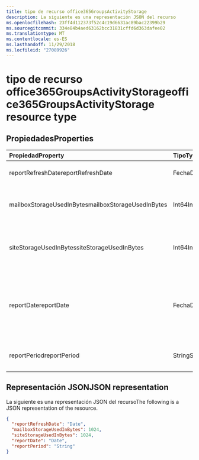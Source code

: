 ```yaml
---
title: tipo de recurso office365GroupsActivityStorage
description: La siguiente es una representación JSON del recurso
ms.openlocfilehash: 23ff4d112373f52c4c19d6631ac89bac22399b29
ms.sourcegitcommit: 334e84b4aed63162bcc31831cffd6d363dafee02
ms.translationtype: MT
ms.contentlocale: es-ES
ms.lasthandoff: 11/29/2018
ms.locfileid: "27089926"
---
```

# <a name="office365groupsactivitystorage-resource-type"></a><span data-ttu-id="a0512-103">tipo de recurso office365GroupsActivityStorage</span><span class="sxs-lookup"><span data-stu-id="a0512-103">office365GroupsActivityStorage resource type</span></span>

## <a name="properties"></a><span data-ttu-id="a0512-104">Propiedades</span><span class="sxs-lookup"><span data-stu-id="a0512-104">Properties</span></span>

| <span data-ttu-id="a0512-105">Propiedad</span><span class="sxs-lookup"><span data-stu-id="a0512-105">Property</span></span>                  | <span data-ttu-id="a0512-106">Tipo</span><span class="sxs-lookup"><span data-stu-id="a0512-106">Type</span></span>   | <span data-ttu-id="a0512-107">Descripción</span><span class="sxs-lookup"><span data-stu-id="a0512-107">Description</span></span>                              |
| :------------------------ | :----- | ---------------------------------------- |
| <span data-ttu-id="a0512-108">reportRefreshDate</span><span class="sxs-lookup"><span data-stu-id="a0512-108">reportRefreshDate</span></span>         | <span data-ttu-id="a0512-109">Fecha</span><span class="sxs-lookup"><span data-stu-id="a0512-109">Date</span></span>   | <span data-ttu-id="a0512-110">La fecha más reciente del contenido.</span><span class="sxs-lookup"><span data-stu-id="a0512-110">The latest date of the content.</span></span>          |
| <span data-ttu-id="a0512-111">mailboxStorageUsedInBytes</span><span class="sxs-lookup"><span data-stu-id="a0512-111">mailboxStorageUsedInBytes</span></span> | <span data-ttu-id="a0512-112">Int64</span><span class="sxs-lookup"><span data-stu-id="a0512-112">Int64</span></span>  | <span data-ttu-id="a0512-113">El almacenamiento usado en el buzón de correo de grupo.</span><span class="sxs-lookup"><span data-stu-id="a0512-113">The storage used in group mailbox.</span></span>       |
| <span data-ttu-id="a0512-114">siteStorageUsedInBytes</span><span class="sxs-lookup"><span data-stu-id="a0512-114">siteStorageUsedInBytes</span></span>    | <span data-ttu-id="a0512-115">Int64</span><span class="sxs-lookup"><span data-stu-id="a0512-115">Int64</span></span>  | <span data-ttu-id="a0512-116">El almacenamiento utilizado en la biblioteca de documentos de SharePoint.</span><span class="sxs-lookup"><span data-stu-id="a0512-116">The storage used in SharePoint document library.</span></span> |
| <span data-ttu-id="a0512-117">reportDate</span><span class="sxs-lookup"><span data-stu-id="a0512-117">reportDate</span></span>                | <span data-ttu-id="a0512-118">Fecha</span><span class="sxs-lookup"><span data-stu-id="a0512-118">Date</span></span>   | <span data-ttu-id="a0512-119">La fecha de instantánea para Exchange y SharePoint utiliza almacenamiento de información.</span><span class="sxs-lookup"><span data-stu-id="a0512-119">The snapshot date for Exchange and SharePoint used storage.</span></span> |
| <span data-ttu-id="a0512-120">reportPeriod</span><span class="sxs-lookup"><span data-stu-id="a0512-120">reportPeriod</span></span>              | <span data-ttu-id="a0512-121">String</span><span class="sxs-lookup"><span data-stu-id="a0512-121">String</span></span> | <span data-ttu-id="a0512-122">El número de días que cubre el informe.</span><span class="sxs-lookup"><span data-stu-id="a0512-122">The number of days the report covers.</span></span>    |

## <a name="json-representation"></a><span data-ttu-id="a0512-123">Representación JSON</span><span class="sxs-lookup"><span data-stu-id="a0512-123">JSON representation</span></span>

<span data-ttu-id="a0512-124">La siguiente es una representación JSON del recurso</span><span class="sxs-lookup"><span data-stu-id="a0512-124">The following is a JSON representation of the resource.</span></span>

<!-- {
  "blockType": "resource",
  "@odata.type": "microsoft.graph.office365GroupsActivityStorage"
} -->

```json
{
  "reportRefreshDate": "Date", 
  "mailboxStorageUsedInBytes": 1024, 
  "siteStorageUsedInBytes": 1024, 
  "reportDate": "Date", 
  "reportPeriod": "String"
}
```

